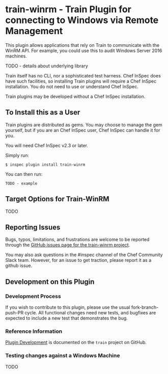 # train-winrm - Train Plugin for connecting to Windows via Remote Management

This plugin allows applications that rely on Train to communicate with the WinRM API.  For example, you could use this to audit Windows Server 2016 machines.

TODO - details about underlying library

Train itself has no CLI, nor a sophisticated test harness.  Chef InSpec does have such facilities, so installing Train plugins will require a Chef InSpec installation.  You do not need to use or understand Chef InSpec.

Train plugins may be developed without a Chef InSpec installation.

## To Install this as a User

Train plugins are distributed as gems.  You may choose to manage the gem yourself, but if you are an Chef InSpec user, Chef InSpec can handle it for you.

You will need Chef InSpec v2.3 or later.

Simply run:

```
$ inspec plugin install train-winrm
```

You can then run:

```
TODO - example
```

## Target Options for Train-WinRM

TODO

## Reporting Issues

Bugs, typos, limitations, and frustrations are welcome to be reported through the [GitHub issues page for the train-winrm project](https://github.com/inspec/train-winrm/issues).

You may also ask questions in the #inspec channel of the Chef Community Slack team.  However, for an issue to get traction, please report it as a github issue.

## Development on this Plugin

### Development Process

If you wish to contribute to this plugin, please use the usual fork-branch-push-PR cycle.  All functional changes need new tests, and bugfixes are expected to include a new test that demonstrates the bug.

### Reference Information

[Plugin Development](https://github.com/inspec/train/blob/master/docs/dev/plugins.md) is documented on the `train` project on GitHub.

### Testing changes against a Windows Machine

TODO